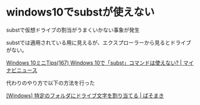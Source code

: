 # windows10でsubstが使えない

substで仮想ドライブの割当がうまくいかない事象が発生

substでは適用されている用に見えるが、エクスプローラーから見るとドライブがない。

[Windows 10ミニTips\(167\) Windows 10で「subst」コマンドは使えない? \| マイナビニュース](https://news.mynavi.jp/article/win10tips-167/)

代わりのやり方で以下の方法を行った

[\[Windows\] 特定のフォルダにドライブ文字を割り当てる \| ぱそまき](https://pasomaki.com/windows-allocation-drive-string/)